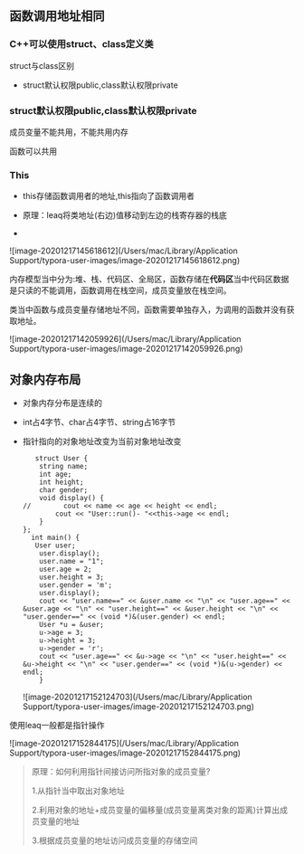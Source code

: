 ## 函数调用地址相同

### C++可以使用struct、class定义类

 struct与class区别

- struct默认权限public,class默认权限private

### struct默认权限public,class默认权限private

成员变量不能共用，不能共用内存

函数可以共用

### This

- this存储函数调用者的地址,this指向了函数调用者

- 原理：leaq将类地址(右边)值移动到左边的栈寄存器的栈底

- 

  ![image-20201217145618612](/Users/mac/Library/Application Support/typora-user-images/image-20201217145618612.png)

内存模型当中分为:堆、栈、代码区、全局区，函数存储在**代码区**当中代码区数据是只读的不能调用，函数调用在栈空间，成员变量放在栈空间。



类当中函数与成员变量存储地址不同，函数需要单独存入，为调用的函数并没有获取地址。

![image-20201217142059926](/Users/mac/Library/Application Support/typora-user-images/image-20201217142059926.png)

## 对象内存布局

- 对象内存分布是连续的

- int占4字节、char占4字节、string占16字节

- 指针指向的对象地址改变为当前对象地址改变

  ```
     struct User {
      string name;
      int age;
      int height;
      char gender;
      void display() {
  //        cout << name << age << height << endl;
          cout << "User::run()- "<<this->age << endl;
      }
  };
    int main() { 
     User user;
      user.display();
      user.name = "1";
      user.age = 2;
      user.height = 3;
      user.gender = 'm';
      user.display();
      cout << "user.name==" << &user.name << "\n" << "user.age==" << &user.age << "\n" << "user.height==" << &user.height << "\n" << "user.gender==" << (void *)&(user.gender) << endl;
      User *u = &user;
      u->age = 3;
      u->height = 3;
      u->gender = 'r';
      cout << "user.age==" << &u->age << "\n" << "user.height==" << &u->height << "\n" << "user.gender==" << (void *)&(u->gender) << endl;
      }
  ```

  ![image-20201217152124703](/Users/mac/Library/Application Support/typora-user-images/image-20201217152124703.png)

使用leaq一般都是指针操作

![image-20201217152844175](/Users/mac/Library/Application Support/typora-user-images/image-20201217152844175.png)

> 原理：如何利用指针间接访问所指对象的成员变量?
>
> 1.从指针当中取出对象地址
>
> 2.利用对象的地址+成员变量的偏移量(成员变量离类对象的距离)计算出成员变量的地址
>
> 3.根据成员变量的地址访问成员变量的存储空间

